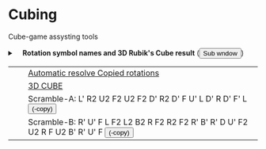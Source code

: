 # Cubing
Cube-game assysting tools
<div id="rotResol">
<details><summary> 　<strong>Rotation symbol names and 3D Rubik's Cube result</strong>
(<button type=button onclick="openSwin(this)">Sub wndow</button>)

<table><tr><td>　</td><td><a target="_blank" height="40px" width="800px" scrolling="yes" frameborder="0" href="/python/Cube2phase_Fast2.py?value1=">Automatic resolve Copied rotations</a>
</td></tr>
<tr><td>　</td><td><a target="_blank" height="540px" width="300px" scrolling="no" frameborder="0" href="https://mori1-hakua.tokyo/cube-unfold.html">3D CUBE</a>
</td><tr><td>　</td><td>Scramble-A:<span> L' R2 U2 F2 U2 F2 D' R2 D' F U' L D' R D' F' L <button type="button" onclick="RotCopy(this)">(-copy)</button></span><br>
</td><tr><td>　</td><td>Scramble-B:<span> R' U' F L F2 L2 B2 R F2 R2 F2 R' B' R' D U' F2 U2 R F U2 B' R' U' F <button type="button" onclick="RotCopy(this)">(-copy)</button></span><br>
</td></tr>
</table>
</details>
</div>

